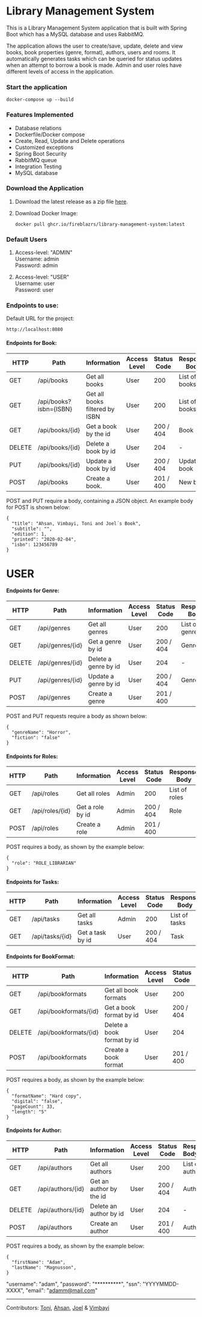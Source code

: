 
# Library Management System

This is a Library Management System application that is built with Spring Boot which has a MySQL database and uses RabbitMQ. 

The application allows the user to create/save, update, delete and view books, book properties (genre, format), authors,  users and rooms. It automatically generates tasks which can be queried for status updates when an attempt to borrow a book is made. Admin and user roles have different levels of access in the application.
 

### Start the application

```
docker-compose up --build
```
### Features Implemented
- Database relations
- Dockerfile/Docker compose
- Create, Read, Update and Delete operations
- Customized exceptions
- Spring Boot Security 
- RabbitMQ queue
- Integration Testing
- MySQL database 

### Download the Application

1. Download the latest release as a zip file [here](https://github.com/fireblazrs/library-management-system/pkgs/container/library-management-system).

2. Download Docker Image:
    ```
    docker pull ghcr.io/fireblazrs/library-management-system:latest
    ```

### Default Users

1. Access-level: "ADMIN"     
   Username: admin   
   Password: admin    


2. Access-level: "USER"     
   Username: user   
   Password: user
 

### Endpoints to use:

Default URL for the project: 

    http://localhost:8080

#### Endpoints for Book:

| HTTP   | Path                   | Information                    | Access Level | Status Code | Response Body |
|--------|------------------------|--------------------------------|--------------|-------------|---------------|
| GET    | /api/books             | Get all books                  | User         | 200         | List of books |
| GET    | /api/books?isbn={ISBN} | Get all books filtered by ISBN | User         | 200         | List of books |
| GET    | /api/books/{id}        | Get a book by the id           | User         | 200 / 404   | Book          |
| DELETE | /api/books/{id}        | Delete a book by id            | User         | 204         | -             |
| PUT    | /api/books/{id}        | Update a book by id            | User         | 200 / 404   | Updated book  |
| POST   | /api/books             | Create a book.                 | User         | 201 / 400   | New book      |

POST and PUT require a body, containing a JSON object.
An example body for POST is shown below:


    {
      "title": "Ahsan, Vimbayi, Toni and Joel´s Book",
      "subtitle": "",
      "edition": 1,
      "printed": "2020-02-04",
      "isbn": 123456789
    }

# USER

#### Endpoints for Genre:

| HTTP   | Path             | Information          | Access Level | Status Code | Response Body  |
|--------|------------------|----------------------|--------------|-------------|----------------|
| GET    | /api/genres      | Get all genres       | User         | 200         | List of genres |
| GET    | /api/genres/{id} | Get a genre by id    | User         | 200 / 404   | Genre          |
| DELETE | /api/genres/{id} | Delete a genre by id | User         | 204         | -              |
| PUT    | /api/genres/{id} | Update a genre by id | User         | 200 / 404   | Genre          |
| POST   | /api/genres      | Create a genre       | User         | 201 / 400   |                |
POST and PUT requests require a body as shown below:

    {
      "genreName": "Horror",
      "fiction": "false"
    }


#### Endpoints for Roles:

| HTTP | Path            | Information      | Access Level | Status Code | Response Body |
|------|-----------------|------------------|--------------|-------------|---------------|
| GET  | /api/roles      | Get all roles    | Admin        | 200         | List of roles |
| GET  | /api/roles/{id} | Get a role by id | Admin        | 200 / 404   | Role          |
| POST | /api/roles      | Create a role    | Admin        | 201 / 400   |               |
POST requires a body, as shown by the example below:

    {
      "role": "ROLE_LIBRARIAN"
    }


#### Endpoints for Tasks:

| HTTP | Path            | Information      | Access Level | Status Code | Response Body |
|------|-----------------|------------------|--------------|-------------|---------------|
| GET  | /api/tasks      | Get all tasks    | Admin        | 200         | List of tasks |
| GET  | /api/tasks/{id} | Get a task by id | User         | 200 / 404   | Task          |



#### Endpoints for BookFormat:

| HTTP   | Path                  | Information                | Access Level | Status Code | Response Body   |
|--------|-----------------------|----------------------------|--------------|-------------|-----------------|
| GET    | /api/bookformats      | Get all book formats       | User         | 200         | List of formats |
| GET    | /api/bookformats/{id} | Get a book format by id    | User         | 200 / 404   | Format          |
| DELETE | /api/bookformats/{id} | Delete a book format by id | User         | 204         | -               |
| POST   | /api/bookformats      | Create a book format       | User         | 201 / 400   | New format      |

POST requires a body, as shown by the example below:

    {
      "formatName": "Hard copy",
      "digital": "false",
      "pageCount": 33,
      "length": "5"
    }


#### Endpoints for Author:

| HTTP   | Path              | Information             | Access Level | Status Code | Response Body   |
|--------|-------------------|-------------------------|--------------|-------------|:----------------|
| GET    | /api/authors      | Get all authors         | User         | 200         | List of authors |
| GET    | /api/authors/{id} | Get an author by the id | User         | 200 / 404   | Author          |
| DELETE | /api/authors/{id} | Delete an author by id  | User         | 204         | -               |
| POST   | /api/authors      | Create an author        | User         | 201 / 400   | Author          |
POST requires a body, as shown by the example below:

    {
      "firstName": "Adam",
      "lastName": "Magnusson",
    }





"username": "adam",
"password": "**********",
"ssn": "YYYYMMDD-XXXX",
"email": "adamm@mail.com"

______________________________________________________________________________________________________________________________________________________________________________       
Contributors: [Toni](https://github.com/ToniKaru), [Ahsan](https://github.com/Ahsanadam), [Joel](https://github.com/joejoh84) & [Vimbayi](https://github.com/Vimbayinashe)
